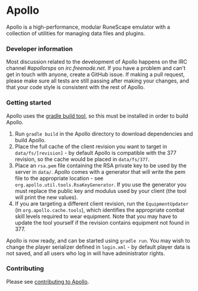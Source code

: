 # Apollo

Apollo is a high-performance, modular RuneScape emulator with a collection of utilities for managing data files and plugins.

### Developer information

Most discussion related to the development of Apollo happens on the IRC channel _#apollorsps_ on _irc.freenode.net_. If you have a problem and can't get in touch with anyone, create a GitHub issue. If making a pull request, please make sure all tests are still passing after making your changes, and that your code style is consistent with the rest of Apollo.

### Getting started

Apollo uses the [gradle build tool](https://gradle.org), so this must be installed in order to build Apollo.

1. Run `gradle build` in the Apollo directory to download dependencies and build Apollo.
2. Place the full cache of the client revision you want to target in `data/fs/[revision]` - by default Apollo is compatible with the 377 revision, so the cache would be placed in `data/fs/377`.
3. Place an `rsa.pem` file containing the RSA private key to be used by the server in `data/`. Apollo comes with a generator that will write the pem file to the appropriate location - see `org.apollo.util.tools.RsaKeyGenerator`. If you use the generator you must replace the public key and modulus used by your client (the tool will print the new values).
4. If you are targeting a different client revision, run the `EquipmentUpdater` (in `org.apollo.cache.tools`), which identifies the appropriate combat skill levels required to wear equipment. Note that you may have to update the tool yourself if the revision contains equipment not found in 377.

Apollo is now ready, and can be started using `gradle run`. You may wish to change the player serializer defined in `login.xml` - by default player data is not saved, and all users who log in will have administrator rights.

### Contributing

Please see [contributing to Apollo](#CONTRIBUTING.md).
